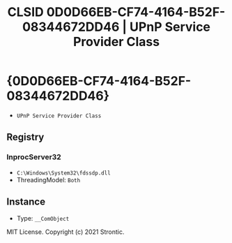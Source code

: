 ﻿---
title: "CLSID 0D0D66EB-CF74-4164-B52F-08344672DD46 | UPnP Service Provider Class"
excerpt: What is COM-Object CLSID 0D0D66EB-CF74-4164-B52F-08344672DD46?
---

# {0D0D66EB-CF74-4164-B52F-08344672DD46}

* `UPnP Service Provider Class`

## Registry


### InprocServer32

* `C:\Windows\System32\fdssdp.dll`
* ThreadingModel: `Both`

## Instance

* Type: `__ComObject`

MIT License. Copyright (c) 2021 Strontic.


